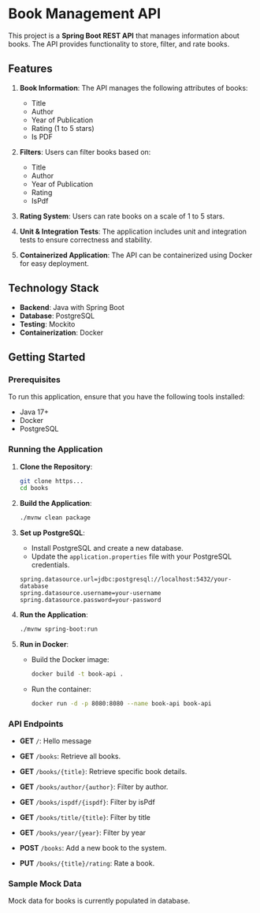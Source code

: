 # Book Management API

This project is a **Spring Boot REST API** that manages information about books. The API provides functionality to store, filter, and rate books. 

## Features

1. **Book Information**: The API manages the following attributes of books:
   - Title
   - Author
   - Year of Publication
   - Rating (1 to 5 stars)
   - Is PDF

2. **Filters**: Users can filter books based on:
   - Title
   - Author
   - Year of Publication
   - Rating
   - IsPdf

3. **Rating System**: Users can rate books on a scale of 1 to 5 stars.

4. **Unit & Integration Tests**: The application includes unit and integration tests to ensure correctness and stability.

5. **Containerized Application**: The API can be containerized using Docker for easy deployment.

## Technology Stack

- **Backend**: Java with Spring Boot
- **Database**: PostgreSQL
- **Testing**: Mockito
- **Containerization**: Docker

## Getting Started

### Prerequisites

To run this application, ensure that you have the following tools installed:
- Java 17+
- Docker
- PostgreSQL

### Running the Application

1. **Clone the Repository**:
    ```bash
    git clone https...
    cd books
    ```

2. **Build the Application**:
    ```bash
    ./mvnw clean package
    ```

3. **Set up PostgreSQL**:
    - Install PostgreSQL and create a new database.
    - Update the `application.properties` file with your PostgreSQL credentials.
    ```properties
    spring.datasource.url=jdbc:postgresql://localhost:5432/your-database
    spring.datasource.username=your-username
    spring.datasource.password=your-password
    ```

4. **Run the Application**:
    ```bash
    ./mvnw spring-boot:run
    ```

5. **Run in Docker**:
   - Build the Docker image:
     ```bash
     docker build -t book-api .
     ```
   - Run the container:
     ```bash
     docker run -d -p 8080:8080 --name book-api book-api
     ```

### API Endpoints

- **GET** `/`: Hello message
- **GET** `/books`: Retrieve all books.
- **GET** `/books/{title}`: Retrieve specific book details.
- **GET** `/books/author/{author}`: Filter by author.
- **GET** `/books/ispdf/{ispdf}`: Filter by isPdf
- **GET** `/books/title/{title}`: Filter by title
- **GET** `/books/year/{year}`: Filter by year
  
- **POST** `/books`: Add a new book to the system.
  
- **PUT** `/books/{title}/rating`: Rate a book.

### Sample Mock Data

Mock data for books is currently populated in database.
